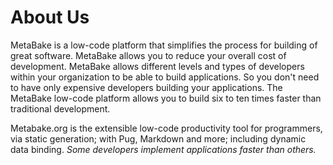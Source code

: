 # About Us

MetaBake is a low-code platform that simplifies the process for building of great software.  MetaBake allows you to reduce your overall cost of development. MetaBake allows different levels and types of developers within your organization to be able to build applications. So you don't need to have only expensive developers building your applications. The MetaBake low-code platform allows you to build six to ten times faster than traditional development.


Metabake.org is the extensible low-code productivity tool for programmers, via static generation; with Pug, Markdown and more; including dynamic data binding. *Some developers implement applications faster than others.*